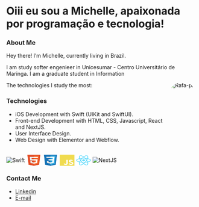 <p align="center">
  <h1>Oiii eu sou a Michelle, apaixonada por programação e tecnologia!</h1>
</p>  
  
<div>
  
  ### About Me
Hey there! I’m Michelle, currently living in Brazil. 

I am study softer engenieer in Unicesumar - Centro Universitário de Maringa. I am a graduate student in Information 
  
<img align="right" alt="Rafa-pic" height="150" style="border-radius:50px;" 
src="https://media.tenor.com/4P02Cdfd26MAAAAi/baby-yoda-so-cute.gif" />

The technologies I study the most:

### Technologies
- iOS Development with Swift (UIKit and SwiftUI).
- Front-end Development with HTML, CSS, Javascript, React and NextJS.
- User Interface Design.
- Web Design with Elementor and Webflow.
  
 <div style="display: inline_block"><br>
   
   <img align="center" alt="Swift" height="30" width="40" src="https://cdn.jsdelivr.net/gh/devicons/devicon/icons/swift/swift-original.svg">
   <img align="center" alt="HTML" height="30" width="40" src="https://raw.githubusercontent.com/devicons/devicon/master/icons/html5/html5-original.svg">
   <img align="center" alt="CSS" height="30" width="40" src="https://raw.githubusercontent.com/devicons/devicon/master/icons/css3/css3-original.svg">
   <img align="center" alt="Js" height="30" width="40" src="https://raw.githubusercontent.com/devicons/devicon/master/icons/javascript/javascript-plain.svg">
   <img align="center" alt="React" height="30" width="40" src="https://raw.githubusercontent.com/devicons/devicon/master/icons/react/react-original.svg">
   <img align="center" alt="NextJS" height="30" width="40" src="https://cdn.jsdelivr.net/gh/devicons/devicon/icons/nextjs/nextjs-original.svg">
  
  
 </div>

###  Contact Me
- <a href="https://www.linkedin.com/in/michellefregnani/">Linkedin</a>
- <a href="fregnanimi@gmail.com">E-mail</a>
</div>
                                

 







